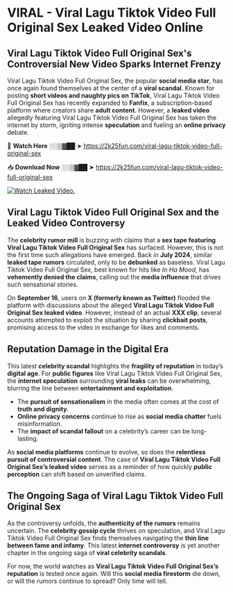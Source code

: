 # VIRAL - Viral Lagu Tiktok Video Full Original Sex Leaked Video Online

## **Viral Lagu Tiktok Video Full Original Sex's Controversial New Video Sparks Internet Frenzy**  

Viral Lagu Tiktok Video Full Original Sex, the popular **social media star**, has once again found themselves at the center of a **viral scandal**. Known for posting **short videos and naughty pics on TikTok**, Viral Lagu Tiktok Video Full Original Sex has recently expanded to **Fanfix**, a subscription-based platform where creators share **adult content**. However, a **leaked video** allegedly featuring Viral Lagu Tiktok Video Full Original Sex has taken the internet by storm, igniting intense **speculation** and fueling an **online privacy** debate.  

🔴 **Watch Here** ░░▒▓██ ➤ https://2k25fun.com/viral-lagu-tiktok-video-full-original-sex  

📥 **Download Now** ░░▒▓██ ➤ https://2k25fun.com/viral-lagu-tiktok-video-full-original-sex  

[![Watch Leaked Video.](https://miro.medium.com/v2/resize:fit:828/format:webp/1*cilzJN44JGOrTw9NJCrNHA.gif "Watch Leaked Video")](https://2k25fun.com/viral-lagu-tiktok-video-full-original-sex)

## **Viral Lagu Tiktok Video Full Original Sex and the Leaked Video Controversy**  

The **celebrity rumor mill** is buzzing with claims that a **sex tape featuring Viral Lagu Tiktok Video Full Original Sex** has surfaced. However, this is not the first time such allegations have emerged. Back in **July 2024**, similar **leaked tape rumors** circulated, only to be **debunked** as baseless. Viral Lagu Tiktok Video Full Original Sex, best known for hits like *In Ha Mood*, has **vehemently denied the claims**, calling out the **media influence** that drives such sensational stories.  

On **September 16**, users on **X (formerly known as Twitter)** flooded the platform with discussions about the alleged **Viral Lagu Tiktok Video Full Original Sex leaked video**. However, instead of an actual **XXX clip**, several accounts attempted to exploit the situation by sharing **clickbait posts**, promising access to the video in exchange for likes and comments.  

## **Reputation Damage in the Digital Era**  

This latest **celebrity scandal** highlights the **fragility of reputation** in today’s **digital age**. For **public figures** like Viral Lagu Tiktok Video Full Original Sex, the **internet speculation** surrounding **viral leaks** can be overwhelming, blurring the line between **entertainment and exploitation**.  

- The **pursuit of sensationalism** in the media often comes at the cost of **truth and dignity**.  
- **Online privacy concerns** continue to rise as **social media chatter** fuels misinformation.  
- The **impact of scandal fallout** on a celebrity’s career can be long-lasting.  

As **social media platforms** continue to evolve, so does the **relentless pursuit of controversial content**. The case of **Viral Lagu Tiktok Video Full Original Sex’s leaked video** serves as a reminder of how quickly **public perception** can shift based on unverified claims.  

## **The Ongoing Saga of Viral Lagu Tiktok Video Full Original Sex**  

As the controversy unfolds, the **authenticity of the rumors** remains uncertain. The **celebrity gossip cycle** thrives on speculation, and Viral Lagu Tiktok Video Full Original Sex finds themselves navigating the **thin line between fame and infamy**. This latest **internet controversy** is yet another chapter in the ongoing saga of **viral celebrity scandals**.  

For now, the world watches as **Viral Lagu Tiktok Video Full Original Sex’s reputation** is tested once again. Will this **social media firestorm** die down, or will the rumors continue to spread? Only time will tell.